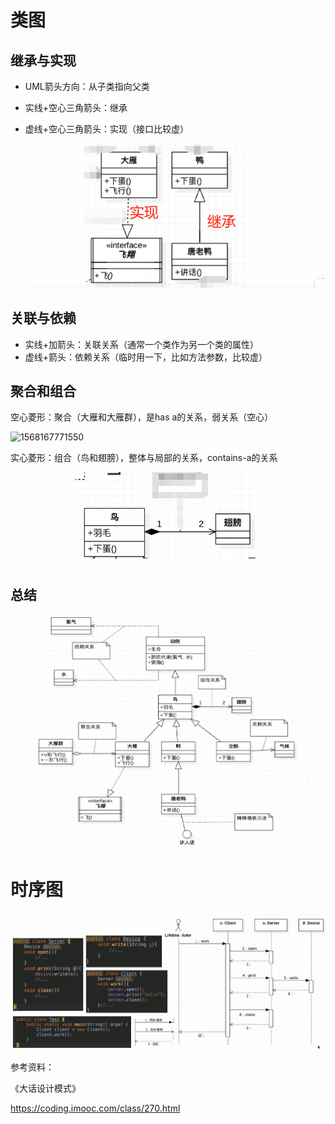 # 类图

## 继承与实现

- UML箭头方向：从子类指向父类
- 实线+空心三角箭头：继承
- 虚线+空心三角箭头：实现（接口比较虚）

  ![1568167584709](image/继承与实现.png)



## 关联与依赖

- 实线+加箭头：关联关系（通常一个类作为另一个类的属性）
- 虚线+箭头：依赖关系（临时用一下，比如方法参数，比较虚）



## 聚合和组合

空心菱形：聚合（大雁和大雁群），是has a的关系，弱关系（空心）

![1568167771550](D:\a_nut_net_file\我的坚果云\focus\study-note\设计模式\image\聚合关系.png)

实心菱形：组合（鸟和翅膀），整体与局部的关系，contains-a的关系

![1568167812001](image/组合关系.png)



## 总结

![1568168200040](image/类图.png)



# 时序图

![1568166694239](image/时序图.png)







参考资料：

《大话设计模式》

<https://coding.imooc.com/class/270.html>